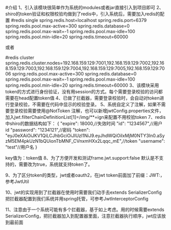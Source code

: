 #介绍
1、引入该模块很简单作为系统的modules或者jar直接引入到项目即可
2、shiro的token验证和权限校验均做到了redis中，引入系统后，需要加入redis的配置
#redis single
spring.redis.host=localhost
spring.redis.port=6379
spring.redis.pool.max-active=300
spring.redis.database=0
spring.redis.pool.max-wait=-1
spring.redis.pool.max-idle=100
spring.redis.pool.min-idle=20
spring.redis.timeout=60000

或者

#redis cluster
spring.redis.cluster.nodes=192.168.159.129:7001,192.168.159.129:7002,192.168.159.129:7003,192.168.159.129:7004,192.168.159.129:7005,192.168.159.129:7006
spring.redis.pool.max-active=300
spring.redis.database=0
spring.redis.pool.max-wait=-1
spring.redis.pool.max-idle=100
spring.redis.pool.min-idle=20
spring.redis.timeout=60000
3、该模块采用token的方式进行身份验证，没有用session的方式。每个需要登录校验的访问都需要在head配置token值
4、已做了拦截器，需要登录校验时，会自动对token进行登录校验，不需要在代码中显示的校验登录。
5、系统自定义了注解，如果不需要登录校验需要使用@NotToken 注解，也可以新增jwtConfig.properties文件，加入jwt.filterChainDefinitionList[1]=/img/**=ign来配置不用校验token
7、redis中shiro的数据结构如下：
{
  "expire": 18000,//失效时间
  "id": "1234567",//用户id
  "password": "1234121",//密码
  "token": "eyJ0eXAiOiJKV1QiLCJhbGciOiJIUzI1NiJ9.eyJhdWQiOiIxMjM0NTY3In0.aSyzM5EM4pkUzN1bQUionTbMNF_CVnxmHXx2Lqqc_mE",//token
  "username": "test"//用户名
}

key值为：token值
8、为了方便开发和测试frame.jwt.support:false 默认是不支持的，需要改为true，系统就支持token了。

9、为了区分token的类型，jwt或者oauth2，在jwt token前面加了前缀：JWT:，参考JwtUtil

10、jwt的实现用到了拦截器在使用时需要我们动手去extends SerializerConfig把拦截器配置到我们系统并用spring托管，可参考JwtInterceptorConfig   

11、注意由于一个系统可能有多个拦截器，基于如上考虑。用的时候需要extends SerializerConfig，把拦截器加入到配置器里面，注意拦截器执行顺序，jwt应该放到最前面  